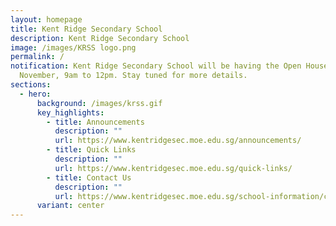 ```yaml
---
layout: homepage
title: Kent Ridge Secondary School
description: Kent Ridge Secondary School
image: /images/KRSS logo.png
permalink: /
notification: Kent Ridge Secondary School will be having the Open House on 09
  November, 9am to 12pm. Stay tuned for more details.
sections:
  - hero:
      background: /images/krss.gif
      key_highlights:
        - title: Announcements
          description: ""
          url: https://www.kentridgesec.moe.edu.sg/announcements/
        - title: Quick Links
          description: ""
          url: https://www.kentridgesec.moe.edu.sg/quick-links/
        - title: Contact Us
          description: ""
          url: https://www.kentridgesec.moe.edu.sg/school-information/contact-information/
      variant: center
---
```

